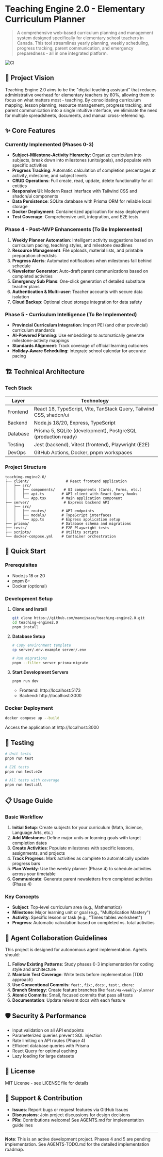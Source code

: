 # Teaching Engine 2.0 - Elementary Curriculum Planner

> A comprehensive web-based curriculum planning and management system designed specifically for elementary school teachers in Canada. This tool streamlines yearly planning, weekly scheduling, progress tracking, parent communication, and emergency preparedness - all in one integrated platform.

![CI](https://github.com/mamcisaac/teaching-engine2.0/actions/workflows/ci.yml/badge.svg)

## 🎯 Project Vision

Teaching Engine 2.0 aims to be the "digital teaching assistant" that reduces administrative overhead for elementary teachers by 80%, allowing them to focus on what matters most - teaching. By consolidating curriculum mapping, lesson planning, resource management, progress tracking, and parent communication into a single intuitive interface, we eliminate the need for multiple spreadsheets, documents, and manual cross-referencing.

## ✨ Core Features

### Currently Implemented (Phases 0-3)
- **Subject-Milestone-Activity Hierarchy**: Organize curriculum into subjects, break down into milestones (units/goals), and populate with specific activities
- **Progress Tracking**: Automatic calculation of completion percentages at activity, milestone, and subject levels
- **CRUD Operations**: Full create, read, update, delete functionality for all entities
- **Responsive UI**: Modern React interface with Tailwind CSS and shadcn/ui components
- **Data Persistence**: SQLite database with Prisma ORM for reliable local storage
- **Docker Deployment**: Containerized application for easy deployment
- **Test Coverage**: Comprehensive unit, integration, and E2E tests

### Phase 4 - Post-MVP Enhancements (To Be Implemented)
1. **Weekly Planner Automation**: Intelligent activity suggestions based on curriculum pacing, teaching styles, and milestone deadlines
2. **Resource Management**: File uploads, material lists, and printable preparation checklists
3. **Progress Alerts**: Automated notifications when milestones fall behind schedule
4. **Newsletter Generator**: Auto-draft parent communications based on completed activities
5. **Emergency Sub Plans**: One-click generation of detailed substitute teacher plans
6. **Authentication & Multi-user**: Teacher accounts with secure data isolation
7. **Cloud Backup**: Optional cloud storage integration for data safety

### Phase 5 - Curriculum Intelligence (To Be Implemented)
- **Provincial Curriculum Integration**: Import PEI (and other provincial) curriculum standards
- **AI-Powered Planning**: Use embeddings to automatically generate milestone-activity mappings
- **Standards Alignment**: Track coverage of official learning outcomes
- **Holiday-Aware Scheduling**: Integrate school calendar for accurate pacing

## 🏗️ Technical Architecture

### Tech Stack
| Layer | Technology |
|-------|------------|
| Frontend | React 18, TypeScript, Vite, TanStack Query, Tailwind CSS, shadcn/ui |
| Backend | Node.js 18/20, Express, TypeScript |
| Database | Prisma 5, SQLite (development), PostgreSQL (production ready) |
| Testing | Jest (backend), Vitest (frontend), Playwright (E2E) |
| DevOps | GitHub Actions, Docker, pnpm workspaces |

### Project Structure
```
teaching-engine2.0/
├── client/                 # React frontend application
│   ├── src/
│   │   ├── components/    # UI components (Cards, Forms, etc.)
│   │   ├── api.ts        # API client with React Query hooks
│   │   └── App.tsx       # Main application component
├── server/                # Express backend API
│   ├── src/
│   │   ├── routes/       # API endpoints
│   │   ├── models/       # TypeScript interfaces
│   │   └── app.ts        # Express application setup
├── prisma/               # Database schema and migrations
├── tests/                # E2E Playwright tests
├── scripts/              # Utility scripts
└── docker-compose.yml    # Container orchestration
```

## 🚀 Quick Start

### Prerequisites
- Node.js 18 or 20
- pnpm 8+
- Docker (optional)

### Development Setup

1. **Clone and Install**
   ```bash
   git clone https://github.com/mamcisaac/teaching-engine2.0.git
   cd teaching-engine2.0
   pnpm install
   ```

2. **Database Setup**
   ```bash
   # Copy environment template
   cp server/.env.example server/.env
   
   # Run migrations
   pnpm --filter server prisma:migrate
   ```

3. **Start Development Servers**
   ```bash
   pnpm run dev
   ```
   - Frontend: http://localhost:5173
   - Backend: http://localhost:3000

### Docker Deployment
```bash
docker compose up --build
```
Access the application at http://localhost:3000

## 🧪 Testing

```bash
# Unit tests
pnpm run test

# E2E tests
pnpm run test:e2e

# All tests with coverage
pnpm run test:all
```

## 📋 Usage Guide

### Basic Workflow
1. **Initial Setup**: Create subjects for your curriculum (Math, Science, Language Arts, etc.)
2. **Add Milestones**: Define major units or learning goals with target completion dates
3. **Create Activities**: Populate milestones with specific lessons, assignments, and projects
4. **Track Progress**: Mark activities as complete to automatically update progress bars
5. **Plan Weekly**: Use the weekly planner (Phase 4) to schedule activities across your timetable
6. **Communicate**: Generate parent newsletters from completed activities (Phase 4)

### Key Concepts
- **Subject**: Top-level curriculum area (e.g., Mathematics)
- **Milestone**: Major learning unit or goal (e.g., "Multiplication Mastery")
- **Activity**: Specific lesson or task (e.g., "Times tables worksheet")
- **Progress**: Automatic calculation based on completed vs. total activities

## 🤝 Agent Collaboration Guidelines

This project is designed for autonomous agent implementation. Agents should:

1. **Follow Existing Patterns**: Study phases 0-3 implementation for coding style and architecture
2. **Maintain Test Coverage**: Write tests before implementation (TDD approach)
3. **Use Conventional Commits**: `feat:`, `fix:`, `docs:`, `test:`, `chore:`
4. **Branch Strategy**: Create feature branches like `feat/4a-weekly-planner`
5. **Atomic Commits**: Small, focused commits that pass all tests
6. **Documentation**: Update relevant docs with each feature

## 🛡️ Security & Performance

- Input validation on all API endpoints
- Parameterized queries prevent SQL injection
- Rate limiting on API routes (Phase 4)
- Efficient database queries with Prisma
- React Query for optimal caching
- Lazy loading for large datasets

## 📝 License

MIT License - see LICENSE file for details

## 🙋 Support & Contribution

- **Issues**: Report bugs or request features via GitHub Issues
- **Discussions**: Join project discussions for design decisions
- **PRs**: Contributions welcome! See AGENTS.md for implementation guidelines

---

**Note**: This is an active development project. Phases 4 and 5 are pending implementation. See AGENTS-TODO.md for the detailed implementation roadmap.
